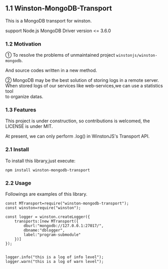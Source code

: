 ## 1.1 Winston-MongoDB-Transport
    
This is a MongoDB transport for winston.    
    
support Node.js MongoDB Driver version <= 3.6.0    
    
### 1.2 Motivation
   
① To resolve the problems of unmaintained project ```winstonjs/winston-mongodb```.   
    
And source codes written in a new method.   
   
② MongoDB may be the best solution of storing logs in a remote server.    
When stored logs of our services like web-services,we can use a statistics tool    
to organize datas.

### 1.3 Features
   
This project is under construction, so contributions is welcomed, the LICENSE is under MIT.     
   
At present, we can only perform .log() in WinstonJS's Transport API.    
    
### 2.1 Install

To install this library,just execute:
```
npm install winston-mongodb-transport
```

### 2.2 Usage
   
   
Followings are examples of this library.    

```
const MTransport=require("winston-mongodb-transport");
const winston=require("winston");

const logger = winston.createLogger({
	transports:[new MTransport({
		dburl:"mongodb://127.0.0.1:27017/",
		dbname:"dblogger",
		label:"program-submodule"
	})]
});


logger.info("this is a log of info level");
logger.warn("this is a log of warn level");
```

